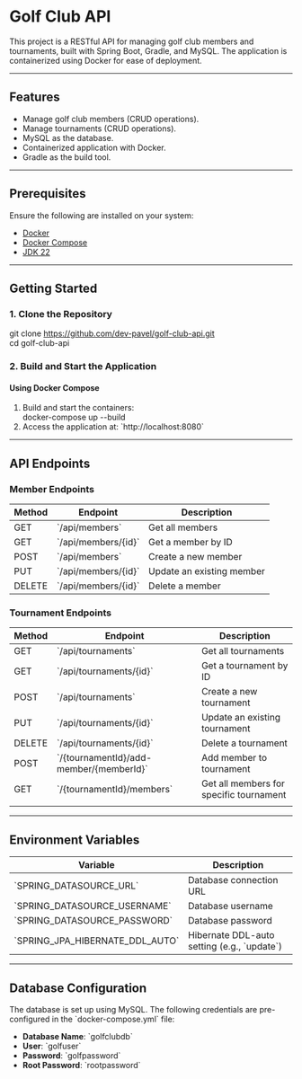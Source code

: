 # Golf Club API

This project is a RESTful API for managing golf club members and tournaments, built with Spring Boot, Gradle, and MySQL. The application is containerized using Docker for ease of deployment.

---

## Features

- Manage golf club members (CRUD operations).
- Manage tournaments (CRUD operations).
- MySQL as the database.
- Containerized application with Docker.
- Gradle as the build tool.

---

## Prerequisites

Ensure the following are installed on your system:

- [Docker](https://www.docker.com/)
- [Docker Compose](https://docs.docker.com/compose/)
- [JDK 22](https://www.oracle.com/java/technologies/javase/jdk22-archive-downloads.html)

---

## Getting Started

### **1. Clone the Repository**

git clone https://github.com/dev-pavel/golf-club-api.git \
cd golf-club-api


### **2. Build and Start the Application**

#### **Using Docker Compose**
1. Build and start the containers: \
   docker-compose up --build
2. Access the application at: \`http://localhost:8080\`

---

## API Endpoints

### **Member Endpoints**
| Method | Endpoint              | Description               |
|--------|-----------------------|---------------------------|
| GET    | \`/api/members\`      | Get all members           |
| GET    | \`/api/members/{id}\` | Get a member by ID        |
| POST   | \`/api/members\`      | Create a new member       |
| PUT    | \`/api/members/{id}\` | Update an existing member |
| DELETE | \`/api/members/{id}\` | Delete a member           |

### **Tournament Endpoints**
| Method | Endpoint                                  | Description                             |
|--------|-------------------------------------------|-----------------------------------------|
| GET    | \`/api/tournaments\`                      | Get all tournaments                     |
| GET    | \`/api/tournaments/{id}\`                 | Get a tournament by ID                  |
| POST   | \`/api/tournaments\`                      | Create a new tournament                 |
| PUT    | \`/api/tournaments/{id}\`                 | Update an existing tournament           |
| DELETE | \`/api/tournaments/{id}\`                 | Delete a tournament                     |
| POST   | \`/{tournamentId}/add-member/{memberId}\` | Add member to tournament                |
| GET    | \`/{tournamentId}/members\`               | Get all members for specific tournament |
|        |                                           |                                         |

---

## Environment Variables

| Variable                          | Description                                   |
|-----------------------------------|-----------------------------------------------|
| \`SPRING_DATASOURCE_URL\`         | Database connection URL                       |
| \`SPRING_DATASOURCE_USERNAME\`    | Database username                             |
| \`SPRING_DATASOURCE_PASSWORD\`    | Database password                             |
| \`SPRING_JPA_HIBERNATE_DDL_AUTO\` | Hibernate DDL-auto setting (e.g., \`update\`) |

---

## Database Configuration

The database is set up using MySQL. The following credentials are pre-configured in the \`docker-compose.yml\` file:

- **Database Name**: \`golfclubdb\`
- **User**: \`golfuser\`
- **Password**: \`golfpassword\`
- **Root Password**: \`rootpassword\`
